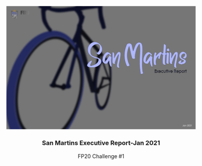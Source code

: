 <p align="center">
<!-- <img width="530" height="300" src="https://github.com/boyerjason700/FP20-Challenge-1/blob/main/sm%20github%20cover.png"> -->                             <img width="586" alt="webpage front" src="https://github.com/boyerjason700/FP20-Challenge-1/blob/main/sm%20github%20cover.png">
    
<h3 align="center">San Martins Executive Report-Jan 2021</h3>

  <p align="center">
    FP20 Challenge #1
</p>

